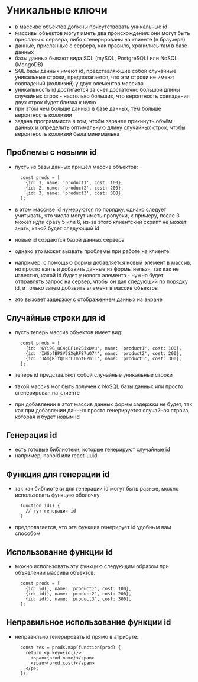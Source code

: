 # Уникальные ключи

- в массиве объектов должны присутствовать уникальные id
- массивы объектов могут иметь два происхождения: они могут быть присланы с сервера, либо сгенерированы на клиенте (в браузере)
- данные, присланные с сервера, как правило, хранились там в базе данных
- базы данных бывают вида SQL (mySQL, PostgreSQL) или NoSQL (MongoDB)
- SQL базы данных имеют id, представляющие собой случайные уникальные строки, предполагается, что эти строки не имеют совпадений (коллизий) у двух элементов массива
- уникальность id достигается за счёт достаточно большой длины случайных строк - настолько больших, что вероятность совпадения двух строк будет близка к нулю
- при этом чем больше данных в базе данных, тем больше вероятность коллизии
- задача программиста в том, чтобы заранее прикинуть объём данных и определить оптимальную длину случайных строк, чтобы вероятность коллизий была минимальна

## Проблемы с новыми id

- пусть из базы данных пришёл массив объектов:

        const prods = [
          {id: 1, name: 'product1', cost: 100},
          {id: 2, name: 'product2', cost: 200},
          {id: 3, name: 'product3', cost: 300},
        ];

- в этом массиве id нумеруются по порядку, однако следует учитывать, что числа могут иметь пропуски, к примеру, после 3 может идти сразу 5 или 6, из-за этого клиентский скрипт не может знать, какой будет следующий id

- новые id создаются базой данных сервера
- однако это может вызвать проблемы при работе на клиенте:
- например, с помощью формы добавляется новый элемент в массив, но просто взять и добавить данные из формы нельзя, так как не известно, какой id будет у нового элемента - нужно будет отправлять запрос на сервер, чтобы он дал следующий по порядку id, и только затем добавить элемент в массив объектов
- это вызовет задержку с отображением данных на экране

## Случайные строки для id

- пусть теперь массив объектов имеет вид:

        const prods = [
          {id: 'GYi9G_uC4gBF1e2SixDvu', name: 'product1', cost: 100},
          {id: 'IWSpfBPSV3SXgRF87uO74', name: 'product2', cost: 200},
          {id: 'JAmjRlfQT8rLTm5tG2m1L', name: 'product3', cost: 300},
        ];

- теперь id представляют собой случайные уникальные строки
- такой массив мог быть получен с NoSQL базы данных или просто сгенерирован на клиенте
- при добавлении в этот массив данных формы задержки не будет, так как при добавлении данных просто генерируется случайная строка, которая и будет новым id

## Генерация id

- есть готовые библиотеки, которые генерируют случайные id
- например, nanoid или react-uuid

## Функция для генерации id

- так как библиотеки для генерации id могут быть разные, можно использовать функцию оболочку:

        function id() {
          // тут генерация id
        }

- предполагается, что эта функция генерирует id удобным вам способом

## Использование функции id

- можно использовать эту функцию следующим образом при объявлении массива объектов:

        const prods = [
          {id: id(), name: 'product1', cost: 100},
          {id: id(), name: 'product2', cost: 200},
          {id: id(), name: 'product3', cost: 300},
        ];

## Неправильное использование функции id

- неправильно генерировать id прямо в атрибуте:

        const res = prods.map(function(prod) {
          return <p key={id()}>
            <span>{prod.name}</span>
            <span>{prod.cost}</span>
          </p>;
        });